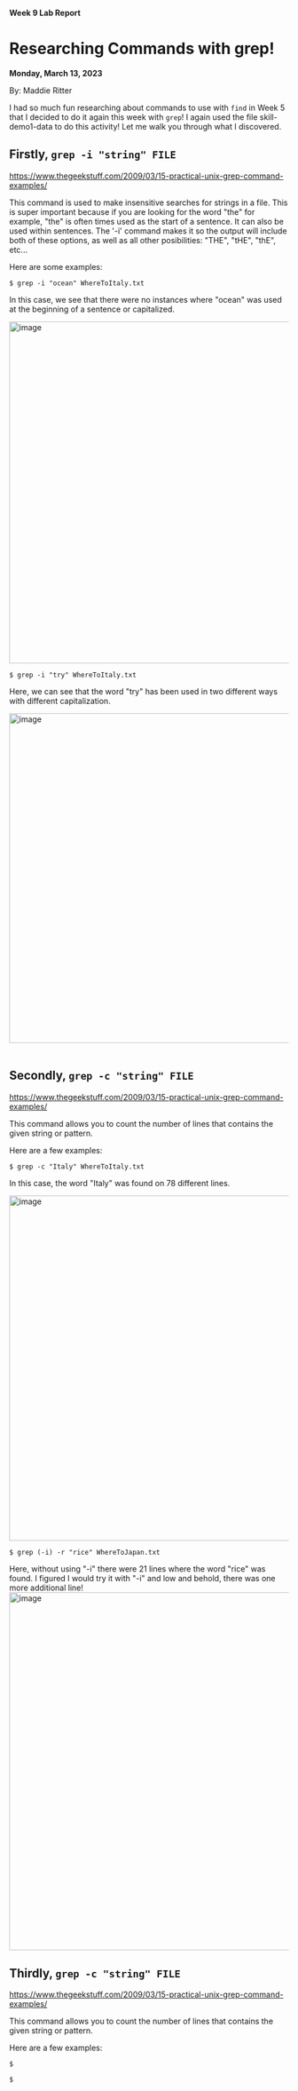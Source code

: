 **Week 9 Lab Report**
# Researching Commands with grep!
**Monday, March 13, 2023**

By: Maddie Ritter

I had so much fun researching about commands to use with `find` in Week 5 that I decided to do it again this week with `grep`! I again used the file skill-demo1-data to do this activity! Let me walk you through what I discovered.

## Firstly, `grep -i "string" FILE`
https://www.thegeekstuff.com/2009/03/15-practical-unix-grep-command-examples/

This command is used to make insensitive searches for strings in a file. This is super important because if you are looking for the word "the" for example, "the" is often times used as the start of a sentence. It can also be used within sentences. The '-i' command makes it so the output will include both of these options, as well as all other posibilities: "THE", "tHE", "thE", etc... <br>

Here are some examples:
```
$ grep -i "ocean" WhereToItaly.txt
```
In this case, we see that there were no instances where "ocean" was used at the beginning of a sentence or capitalized. <br>

<img width="616" alt="image" src="https://user-images.githubusercontent.com/122555675/224583797-efba834d-78e7-4b3e-81e9-240ff0e9d2db.png">


```
$ grep -i "try" WhereToItaly.txt
```
Here, we can see that the word "try" has been used in two different ways with different capitalization. <br>

<img width="594" alt="image" src="https://user-images.githubusercontent.com/122555675/224583905-b9bf686a-90a7-4ff6-81c2-ea9c7d9dc5c4.png">



<br>
<br>

## Secondly, `grep -c "string" FILE`
https://www.thegeekstuff.com/2009/03/15-practical-unix-grep-command-examples/

This command allows you to count the number of lines that contains the given string or pattern. <br>

Here are a few examples:
```
$ grep -c "Italy" WhereToItaly.txt
```
In this case, the word "Italy" was found on 78 different lines. <br>

<img width="622" alt="image" src="https://user-images.githubusercontent.com/122555675/224584319-df72fcbc-4912-449c-966e-c13f2f665fe9.png">

```
$ grep (-i) -r "rice" WhereToJapan.txt
```
Here, without using "-i" there were 21 lines where the word "rice" was found. I figured I would try it with "-i" and low and behold, there was one more additional line! <br>
<img width="645" alt="image" src="https://user-images.githubusercontent.com/122555675/224584412-5449b87c-500e-4492-8058-7a2b05679cff.png">



## Thirdly, `grep -c "string" FILE`
https://www.thegeekstuff.com/2009/03/15-practical-unix-grep-command-examples/

This command allows you to count the number of lines that contains the given string or pattern. <br>

Here are a few examples:
```
$ 
```

```
$ 
```

